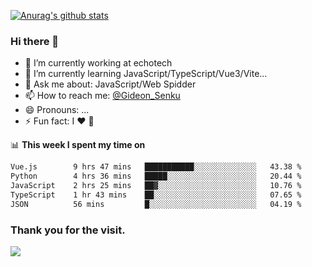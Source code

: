 [![Anurag's github stats](https://github-readme-stats.vercel.app/api?username=gideonsenku)](https://github.com/anuraghazra/github-readme-stats)
### Hi there 👋
- 🔭 I’m currently working at echotech
- 🌱 I’m currently learning JavaScript/TypeScript/Vue3/Vite...
- 💬 Ask me about: JavaScript/Web Spidder 
- 📫 How to reach me: [@Gideon_Senku](https://t.me/Gideon_Senku)
- 😄 Pronouns: ...
- ⚡ Fun fact: I ❤️ 🎵

📊 **This week I spent my time on**
<!--START_SECTION:waka-->

```txt
Vue.js        9 hrs 47 mins   ███████████░░░░░░░░░░░░░░   43.38 %
Python        4 hrs 36 mins   █████░░░░░░░░░░░░░░░░░░░░   20.44 %
JavaScript    2 hrs 25 mins   ██▓░░░░░░░░░░░░░░░░░░░░░░   10.76 %
TypeScript    1 hr 43 mins    ██░░░░░░░░░░░░░░░░░░░░░░░   07.65 %
JSON          56 mins         █░░░░░░░░░░░░░░░░░░░░░░░░   04.19 %
```

<!--END_SECTION:waka-->


### Thank you for the visit.
![](http://profile-counter.glitch.me/gideonsenku/count.svg)
<!--
**GideonSenku/GideonSenku** is a ✨ _special_ ✨ repository because its `README.md` (this file) appears on your GitHub profile.

Here are some ideas to get you started:

- 🔭 I’m currently working on ...
- 🌱 I’m currently learning ...
- 👯 I’m looking to collaborate on ...
- 🤔 I’m looking for help with ...
- 💬 Ask me about ...
- 📫 How to reach me: ...
- 😄 Pronouns: ...
- ⚡ Fun fact: ...
-->
